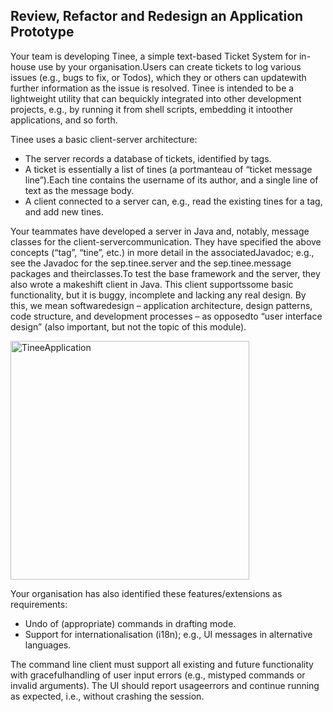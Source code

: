 ## Review, Refactor and Redesign an Application Prototype

Your team is developing Tinee, a simple text-based Ticket System for in-house use by your organisation.Users can create tickets to log various issues (e.g., bugs to fix, or Todos), which they or others can updatewith further information as the issue is resolved. Tinee is intended to be a lightweight utility that can bequickly integrated into other development projects, e.g., by running it from shell scripts, embedding it intoother applications, and so forth.

Tinee uses a basic client-server architecture:
* The server records a database of tickets, identified by tags.
* A ticket is essentially a list of tines (a portmanteau of “ticket message line”).Each tine contains the username of its author, and a single line of text as the message body.
* A client connected to a server can, e.g., read the existing tines for a tag, and add new tines.

Your teammates have developed a server in Java and, notably, message classes for the client-servercommunication. They have specified the above concepts (“tag”, “tine”, etc.) in more detail in the associatedJavadoc; e.g., see the Javadoc for the sep.tinee.server and the sep.tinee.message packages and theirclasses.To test the base framework and the server, they also wrote a makeshift client in Java. This client supportssome basic functionality, but it is buggy, incomplete and lacking any real design. By this, we mean softwaredesign – application architecture, design patterns, code structure, and development processes – as opposedto “user interface design” (also important, but not the topic of this module).

<img width="382" alt="TineeApplication" src="https://user-images.githubusercontent.com/91548582/137599718-90e736a6-054b-43d5-a88c-3eeefb05f9b4.PNG">

Your organisation has also identified these features/extensions as requirements:
* Undo of (appropriate) commands in drafting mode.
* Support for internationalisation (i18n); e.g., UI messages in alternative languages.

The command line client must support all existing and future functionality with gracefulhandling of user input errors (e.g., mistyped commands or invalid arguments). The UI should report usageerrors and continue running as expected, i.e., without crashing the session.

